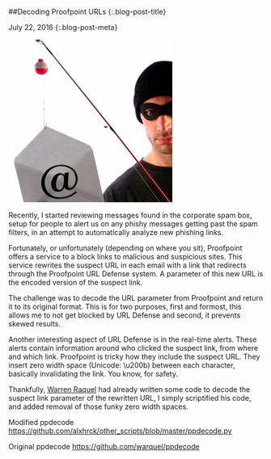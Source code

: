 ##Decoding Proofpoint URLs {:.blog-post-title}

July 22, 2016
{:.blog-post-meta}

![eek_haxxor](/static/img/phishing2.png)

Recently, I started reviewing messages found in the corporate spam box, setup for people to alert us on any phishy messages getting past the spam filters, in an attempt to automatically analyze new phishing links. 


Fortunately, or unfortunately (depending on where you sit), Proofpoint offers a service to a block links to malicious and suspicious sites. This service rewrites the suspect URL in each email with a link that redirects through the Proofpoint URL Defense system.  A parameter of this new URL is the encoded version of the suspect link.


The challenge was to decode the URL parameter from Proofpoint and return it to its original format. This is for two purposes, first and formost, this allows me to not get blocked by URL Defense and second, it prevents skewed results. 


Another interesting aspect of URL Defense is in the real-time alerts. These alerts contain information around who clicked the suspect link, from where and which link. Proofpoint is tricky how they include the suspect URL. They insert zero width space (Unicode: \u200b) between each character, basically invalidating the link. You know, for safety.


Thankfully, [Warren Raquel](<https://github.com/warquel>) had already written some code to decode the suspect link parameter of the rewritten URL, I simply scriptified his code, and added removal of those funky zero width spaces. 




Modified ppdecode <https://github.com/alxhrck/other_scripts/blob/master/ppdecode.py>


Original ppdecode <https://github.com/warquel/ppdecode>

